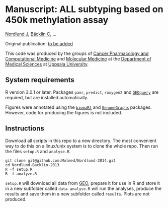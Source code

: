 Manuscript: ALL subtyping based on 450k methylation assay
======================

[Nordlund J](http://scholar.google.se/citations?user=ZztFeTEAAAAJ), [Bäcklin C](http://scholar.google.se/citations?user=ZMtuZXsAAAAJ), ...

Original publication: [to be added](#)

This code was produced by the groups of [Cancer Pharmacology and Computational Medicine](http://www.medsci.uu.se/research/Cancer/Cancer+Pharmacology+and+Computational+Medicine/) and [Molecular Medicine](http://www.molmed.medsci.uu.se/) at the [Department of Medical Sciences](http://www.medsci.uu.se) at [Uppsala University](http://www.uu.se).

System requirements
-------------------
R version 3.0.1 or later. Packages `pamr`, `predict`, `roxygen2` and [`GEOquery`](http://www.bioconductor.org/packages/2.12/bioc/html/GEOquery.html) are required, but are installed automatically. 

Figures were annotated using the [`biomaRt`](http://www.bioconductor.org/packages/2.12/bioc/html/biomaRt.html) and [`GenomeGraphs`](http://www.bioconductor.org/packages/2.12/bioc/html/GenomeGraphs.html) packages. However, code for producing the figures is not included.

Instructions
------------
Download all scripts in this repo to a new directory. The most convenient way to do this on a linux/unix system is to clone the whole repo. Then run the files `setup.R` and `analyse.R`.

    git clone git@github.com:Molmed/Nordlund-2014.git
    cd Nordlund-Backlin-2013
    R -f setup.R
    R -f analyze.R

`setup.R` will download all data from [GEO](www.ncbi.nlm.nih.gov/geo/), prepare it for use in R and store it in a new subfolder called `data`. `analyse.R` will run the analyses, produce the results and save them in a new subfolder called `results`. Plots are not produced.
